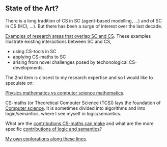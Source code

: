 ## State of the Art?

There is a long tradition of CS in SC (agent-based modelling, ...) and of SC in CS (HCI, ...). But there has been a surge of interest over the last decade.

[Examples of research areas that overlap SC and CS](existing-research-areas.md). These examples illustrate existing interactions between SC and CS, 
  - using CS-tools in SC
  - applying CS-maths to SC
  - arising from novel challenges posed by techonological CS-developments. 
  
The 2nd item is closest to my research expertise and so I would like to speculate on:

[Physics mathematics vs computer science mathematics](physics-maths-vs-CS-maths.md).

CS-maths (or Theoretical Computer Science (TCS)) lays the foundation of [Computer science](computer-science.md). It is sometimes divided into algorithms and into logic/semantics, where I see myself in logic/semantics.

What are the [contributions CS-maths can make](contributions-of-CS-maths.md) and what are the more specific [contributions of logic and semantics](logic-and-semantics.md)?

[My own explorations along these lines](track-record.md).

